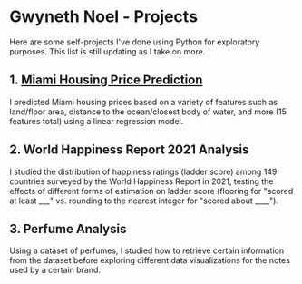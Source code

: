 # Gwyneth Noel - Projects

Here are some self-projects I've done using Python for exploratory purposes. This list is still updating as I take on more.

## 1. [Miami Housing Price Prediction](Miami%20Housing%20Prediction.ipynb)
I predicted Miami housing prices based on a variety of features such as land/floor area, distance to the ocean/closest body of water, and more (15 features total) using a linear regression model. 

## 2. World Happiness Report 2021 Analysis
I studied the distribution of happiness ratings (ladder score) among 149 countries surveyed by the World Happiness Report in 2021, testing the effects of different forms of estimation on ladder score (flooring for "scored at least ___" vs. rounding to the nearest integer for "scored about ____").

## 3. Perfume Analysis
Using a dataset of perfumes, I studied how to retrieve certain information from the dataset before exploring different data visualizations for the notes used by a certain brand.

